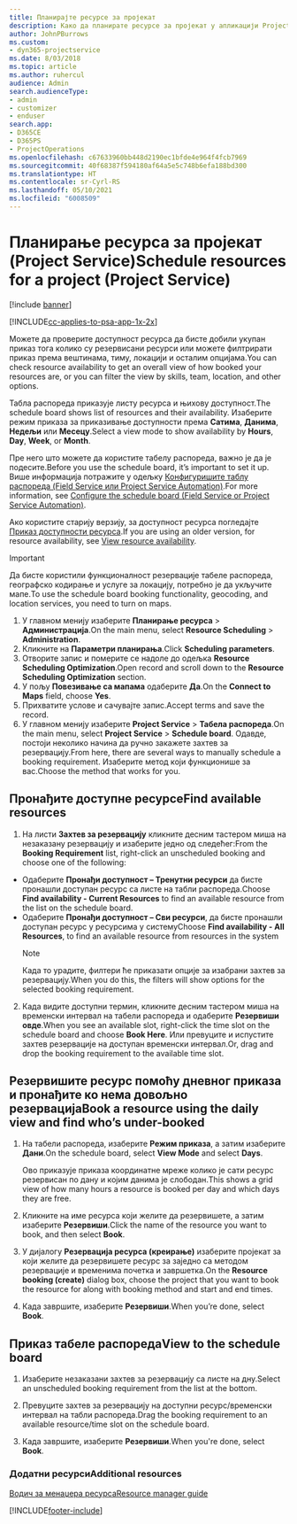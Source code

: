 ```yaml
---
title: Планирајте ресурсе за пројекат
description: Како да планирате ресурсе за пројекат у апликацији Project Service
author: JohnPBurrows
ms.custom:
- dyn365-projectservice
ms.date: 8/03/2018
ms.topic: article
ms.author: ruhercul
audience: Admin
search.audienceType:
- admin
- customizer
- enduser
search.app:
- D365CE
- D365PS
- ProjectOperations
ms.openlocfilehash: c67633960bb448d2190ec1bfde4e964f4fcb7969
ms.sourcegitcommit: 40f68387f594180af64a5e5c748b6efa188bd300
ms.translationtype: HT
ms.contentlocale: sr-Cyrl-RS
ms.lasthandoff: 05/10/2021
ms.locfileid: "6008509"
---
```

# <a name="schedule-resources-for-a-project-project-service"></a><span data-ttu-id="ad5b6-103">Планирање ресурса за пројекат (Project Service)</span><span class="sxs-lookup"><span data-stu-id="ad5b6-103">Schedule resources for a project (Project Service)</span></span>

[!include [banner](../includes/psa-now-project-operations.md)]

[!INCLUDE[cc-applies-to-psa-app-1x-2x](../includes/cc-applies-to-psa-app-1x-2x.md)]

<span data-ttu-id="ad5b6-104">Можете да проверите доступност ресурса да бисте добили укупан приказ тога колико су резервисани ресурси или можете филтрирати приказ према вештинама, тиму, локацији и осталим опцијама.</span><span class="sxs-lookup"><span data-stu-id="ad5b6-104">You can check resource availability to get an overall view of how booked your resources are, or you can filter the view by skills, team, location, and other options.</span></span>  
  
<span data-ttu-id="ad5b6-105">Табла распореда приказује листу ресурса и њихову доступност.</span><span class="sxs-lookup"><span data-stu-id="ad5b6-105">The schedule board shows list of resources and their availability.</span></span> <span data-ttu-id="ad5b6-106">Изаберите режим приказа за приказивање доступности према **Сатима**, **Данима**, **Недељи** или **Месецу**.</span><span class="sxs-lookup"><span data-stu-id="ad5b6-106">Select a view mode to show availability by **Hours**, **Day**, **Week**, or **Month**.</span></span>  
  
<span data-ttu-id="ad5b6-107">Пре него што можете да користите табелу распореда, важно је да је подесите.</span><span class="sxs-lookup"><span data-stu-id="ad5b6-107">Before you use the schedule board, it’s important to set it up.</span></span> <span data-ttu-id="ad5b6-108">Више информација потражите у одељку [Конфигуришите таблу распореда (Field Service или Project Service Automation)](/dynamics365/field-service/configure-schedule-board).</span><span class="sxs-lookup"><span data-stu-id="ad5b6-108">For more information, see [Configure the schedule board (Field Service or Project Service Automation)](/dynamics365/field-service/configure-schedule-board).</span></span>
  
<span data-ttu-id="ad5b6-109">Ако користите старију верзију, за доступност ресурса погледајте [Приказ доступности ресурса](../psa/view-resource-availability.md).</span><span class="sxs-lookup"><span data-stu-id="ad5b6-109">If you are using an older version, for resource availability, see [View resource availability](../psa/view-resource-availability.md).</span></span>  

> [!IMPORTANT]
>  <span data-ttu-id="ad5b6-110">Да бисте користили функционалност резервације табеле распореда, географско кодирање и услуге за локацију, потребно је да укључите мапе.</span><span class="sxs-lookup"><span data-stu-id="ad5b6-110">To use the schedule board booking functionality, geocoding, and location services, you need to turn on maps.</span></span>  
> 
> 1. <span data-ttu-id="ad5b6-111">У главном менију изаберите **Планирање ресурса** > **Администрација**.</span><span class="sxs-lookup"><span data-stu-id="ad5b6-111">On the main menu, select **Resource Scheduling** > **Administration**.</span></span>  
> 2. <span data-ttu-id="ad5b6-112">Кликните на **Параметри планирања**.</span><span class="sxs-lookup"><span data-stu-id="ad5b6-112">Click **Scheduling parameters**.</span></span>  
> 3. <span data-ttu-id="ad5b6-113">Отворите запис и померите се надоле до одељка **Resource Scheduling Optimization**.</span><span class="sxs-lookup"><span data-stu-id="ad5b6-113">Open record and scroll down to the **Resource Scheduling Optimization** section.</span></span>  
> 4. <span data-ttu-id="ad5b6-114">У пољу **Повезивање са мапама** одаберите **Да**.</span><span class="sxs-lookup"><span data-stu-id="ad5b6-114">On the **Connect to Maps** field, choose **Yes**.</span></span>  
> 5. <span data-ttu-id="ad5b6-115">Прихватите услове и сачувајте запис.</span><span class="sxs-lookup"><span data-stu-id="ad5b6-115">Accept terms and save the record.</span></span>  
> 6. <span data-ttu-id="ad5b6-116">У главном менију изаберите **Project Service** > **Табела распореда**.</span><span class="sxs-lookup"><span data-stu-id="ad5b6-116">On the main menu, select **Project Service** > **Schedule board**.</span></span> <span data-ttu-id="ad5b6-117">Одавде, постоји неколико начина да ручно закажете захтев за резервацију.</span><span class="sxs-lookup"><span data-stu-id="ad5b6-117">From here, there are several ways to manually schedule a booking requirement.</span></span> <span data-ttu-id="ad5b6-118">Изаберите метод који функционише за вас.</span><span class="sxs-lookup"><span data-stu-id="ad5b6-118">Choose the method that works for you.</span></span>
  
## <a name="find-available-resources"></a><span data-ttu-id="ad5b6-119">Пронађите доступне ресурсе</span><span class="sxs-lookup"><span data-stu-id="ad5b6-119">Find available resources</span></span>

1.  <span data-ttu-id="ad5b6-120">На листи **Захтев за резервацију** кликните десним тастером миша на незаказану резервацију и изаберите једно од следећег:</span><span class="sxs-lookup"><span data-stu-id="ad5b6-120">From the **Booking Requirement** list, right-click an unscheduled booking and choose one of the following:</span></span>  
  
- <span data-ttu-id="ad5b6-121">Одаберите **Пронађи доступност – Тренутни ресурси** да бисте пронашли доступан ресурс са листе на табли распореда.</span><span class="sxs-lookup"><span data-stu-id="ad5b6-121">Choose **Find availability - Current Resources** to find an available resource from the list on the schedule board.</span></span>  
- <span data-ttu-id="ad5b6-122">Одаберите **Пронађи доступност – Сви ресурси**, да бисте пронашли доступан ресурс у ресурсима у систему</span><span class="sxs-lookup"><span data-stu-id="ad5b6-122">Choose **Find availability - All Resources**, to find an available resource from resources in the system</span></span>  
   > [!NOTE]
   >  <span data-ttu-id="ad5b6-123">Када то урадите, филтери ће приказати опције за изабрани захтев за резервацију.</span><span class="sxs-lookup"><span data-stu-id="ad5b6-123">When you do this, the filters will show options for the selected booking requirement.</span></span>  
  
2. <span data-ttu-id="ad5b6-124">Када видите доступни термин, кликните десним тастером миша на временски интервал на табели распореда и одаберите **Резервиши овде**.</span><span class="sxs-lookup"><span data-stu-id="ad5b6-124">When you see an available slot, right-click the time slot on the schedule board and choose **Book Here**.</span></span> <span data-ttu-id="ad5b6-125">Или превуците и испустите захтев резервације на доступан временски интервал.</span><span class="sxs-lookup"><span data-stu-id="ad5b6-125">Or, drag and drop the booking requirement to the available time slot.</span></span>  
  

## <a name="book-a-resource-using-the-daily-view-and-find-whos-under-booked"></a><span data-ttu-id="ad5b6-126">Резервишите ресурс помоћу дневног приказа и пронађите ко нема довољно резервација</span><span class="sxs-lookup"><span data-stu-id="ad5b6-126">Book a resource using the daily view and find who’s under-booked</span></span>
  
1.  <span data-ttu-id="ad5b6-127">На табели распореда, изаберите **Режим приказа**, а затим изаберите **Дани**.</span><span class="sxs-lookup"><span data-stu-id="ad5b6-127">On the schedule board, select **View Mode** and select **Days**.</span></span>  
  
    <span data-ttu-id="ad5b6-128">Ово приказује приказа координатне мреже колико је сати ресурс резервисан по дану и којим данима је слободан.</span><span class="sxs-lookup"><span data-stu-id="ad5b6-128">This shows a grid view of how many hours a resource is booked per day and which days they are free.</span></span>  
  
2.  <span data-ttu-id="ad5b6-129">Кликните на име ресурса који желите да резервишете, а затим изаберите **Резервиши**.</span><span class="sxs-lookup"><span data-stu-id="ad5b6-129">Click the name of the resource you want to book, and then select **Book**.</span></span>  
  
3.  <span data-ttu-id="ad5b6-130">У дијалогу **Резервација ресурса (креирање)** изаберите пројекат за који желите да резервишете ресурс за заједно са методом резервације и временима почетка и завршетка.</span><span class="sxs-lookup"><span data-stu-id="ad5b6-130">On the **Resource booking (create)** dialog box, choose the project that you want to book the resource for along with booking method and start and end times.</span></span>  
  
4.  <span data-ttu-id="ad5b6-131">Када завршите, изаберите **Резервиши**.</span><span class="sxs-lookup"><span data-stu-id="ad5b6-131">When you’re done, select **Book**.</span></span>  
  
## <a name="view-to-the-schedule-board"></a><span data-ttu-id="ad5b6-132">Приказ табеле распореда</span><span class="sxs-lookup"><span data-stu-id="ad5b6-132">View to the schedule board</span></span>
  
1.  <span data-ttu-id="ad5b6-133">Изаберите незаказани захтев за резервацију са листе на дну.</span><span class="sxs-lookup"><span data-stu-id="ad5b6-133">Select an unscheduled booking requirement from the list at the bottom.</span></span>  
  
2.  <span data-ttu-id="ad5b6-134">Превуците захтев за резервацију на доступни ресурс/временски интервал на табли распореда.</span><span class="sxs-lookup"><span data-stu-id="ad5b6-134">Drag the booking requirement to an available resource/time slot on the schedule board.</span></span>  
  
3.  <span data-ttu-id="ad5b6-135">Када завршите, изаберите **Резервиши**.</span><span class="sxs-lookup"><span data-stu-id="ad5b6-135">When you're done, select **Book**.</span></span>  
  
### <a name="additional-resources"></a><span data-ttu-id="ad5b6-136">Додатни ресурси</span><span class="sxs-lookup"><span data-stu-id="ad5b6-136">Additional resources</span></span>  
 [<span data-ttu-id="ad5b6-137">Водич за менаџера ресурса</span><span class="sxs-lookup"><span data-stu-id="ad5b6-137">Resource manager guide</span></span>](../psa/resource-manager-guide.md)


[!INCLUDE[footer-include](../includes/footer-banner.md)]